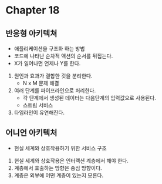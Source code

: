 # Chapter 18
## 반응형 아키텍쳐
* 애플리케이션을 구조화 하는 방법
* 코드에 나타난 순차적 액션의 순서를 뒤집는다.
* X가 일어나면 언제나 Y를 한다.

1. 원인과 효과가 결합한 것을 분리한다.
    * N x M 문제 해결
2. 여러 단계를 파이프라인으로 처리한다.
    * 각 단계에서 생성된 데이터는 다음단계의 입력값으로 사용된다.
    * 스트림 서비스
3. 타임라인이 유연해진다.


## 어니언 아키텍처
* 현실 세계와 상호작용하기 위한 서비스 구조

1. 현실 세계와 상호작용은 인터랙션 계층에서 해야 한다.
2. 계층에서 호출하는 방향은 중심 방향이다.
3. 계층은 외부에 어떤 계층이 있는지 모른다.
